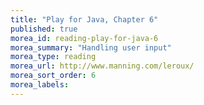 ```yaml
---
title: "Play for Java, Chapter 6"
published: true
morea_id: reading-play-for-java-6
morea_summary: "Handling user input"
morea_type: reading
morea_url: http://www.manning.com/leroux/
morea_sort_order: 6
morea_labels:
---
```


